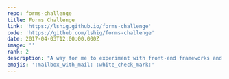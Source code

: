 ```yaml
---
repo: forms-challenge
title: Forms Challenge
link: 'https://lshig.github.io/forms-challenge'
code: 'https://github.com/lshig/forms-challenge'
date: 2017-04-03T12:00:00.000Z
image: ''
rank: 2
description: "A way for me to experiment with front-end frameworks and forms."
emojis: ':mailbox_with_mail: :white_check_mark:'
---
```

